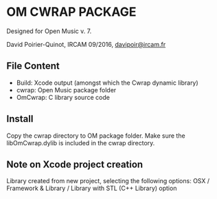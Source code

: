 OM CWRAP PACKAGE
================

Designed for Open Music v. 7.

David Poirier-Quinot, 
IRCAM 09/2016, 
davipoir@ircam.fr

File Content
------------

* Build: Xcode output (amongst which the Cwrap dynamic library)
* cwrap: Open Music package folder
* OmCwrap: C library source code 


Install
-------

Copy the cwrap directory to OM package folder. 
Make sure the libOmCwrap.dylib is included in the cwrap directory.

Note on Xcode project creation
------------------------------

Library created from new project, selecting the following options:
OSX / Framework & Library / Library  with STL (C++ Library) option
